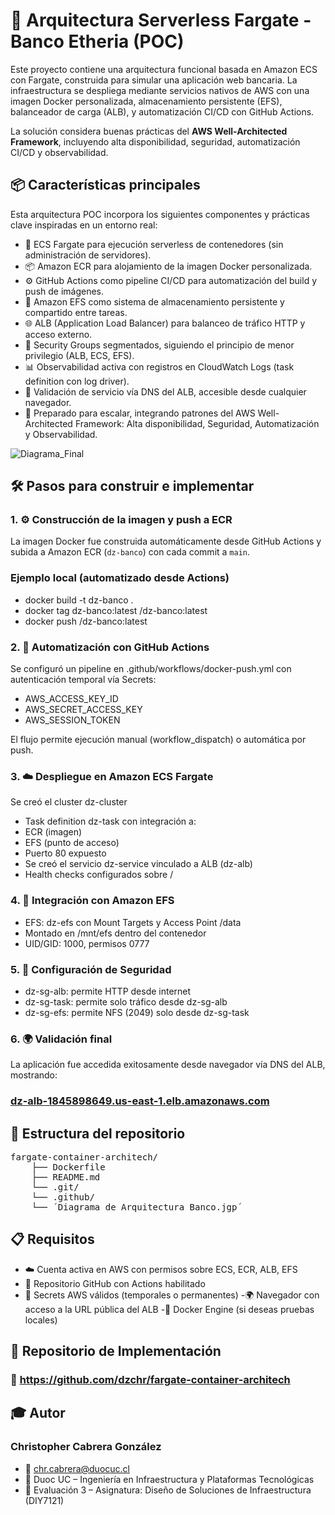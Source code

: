 # 🚀 Arquitectura Serverless Fargate - Banco Etheria (POC)

Este proyecto contiene una arquitectura funcional basada en Amazon ECS con Fargate, construida para simular una aplicación web bancaria. La infraestructura se despliega mediante servicios nativos de AWS con una imagen Docker personalizada, almacenamiento persistente (EFS), balanceador de carga (ALB), y automatización CI/CD con GitHub Actions.

La solución considera buenas prácticas del **AWS Well-Architected Framework**, incluyendo alta disponibilidad, seguridad, automatización CI/CD y observabilidad.

## 📦 Características principales
Esta arquitectura POC incorpora los siguientes componentes y prácticas clave inspiradas en un entorno real:

- 🐳 ECS Fargate para ejecución serverless de contenedores (sin administración de servidores).
- 📦 Amazon ECR para alojamiento de la imagen Docker personalizada.
- ⚙️ GitHub Actions como pipeline CI/CD para automatización del build y push de imágenes.
- 📁 Amazon EFS como sistema de almacenamiento persistente y compartido entre tareas.
- 🌐 ALB (Application Load Balancer) para balanceo de tráfico HTTP y acceso externo.
- 🔐 Security Groups segmentados, siguiendo el principio de menor privilegio (ALB, ECS, EFS).
- 📊 Observabilidad activa con registros en CloudWatch Logs (task definition con log driver).
- 🧪 Validación de servicio vía DNS del ALB, accesible desde cualquier navegador.
- 🧱 Preparado para escalar, integrando patrones del AWS Well-Architected Framework: Alta disponibilidad, Seguridad, Automatización y Observabilidad.

![Diagrama_Final](https://github.com/user-attachments/assets/368e7b4a-2438-41a5-be4f-8cf83ca4f29c)

## 🛠️ Pasos para construir e implementar

### 1. ⚙️ Construcción de la imagen y push a ECR
La imagen Docker fue construida automáticamente desde GitHub Actions y subida a Amazon ECR (`dz-banco`) con cada commit a `main`.

### Ejemplo local (automatizado desde Actions)
- docker build -t dz-banco .
- docker tag dz-banco:latest <ECR-URL>/dz-banco:latest
- docker push <ECR-URL>/dz-banco:latest

### 2. 🤖 Automatización con GitHub Actions
Se configuró un pipeline en .github/workflows/docker-push.yml con autenticación temporal vía Secrets:

- AWS_ACCESS_KEY_ID
- AWS_SECRET_ACCESS_KEY
- AWS_SESSION_TOKEN

El flujo permite ejecución manual (workflow_dispatch) o automática por push.

### 3. ☁️ Despliegue en Amazon ECS Fargate
Se creó el cluster dz-cluster

- Task definition dz-task con integración a:
- ECR (imagen)
- EFS (punto de acceso)
- Puerto 80 expuesto
- Se creó el servicio dz-service vinculado a ALB (dz-alb)
- Health checks configurados sobre /

### 4. 📂 Integración con Amazon EFS

- EFS: dz-efs con Mount Targets y Access Point /data
- Montado en /mnt/efs dentro del contenedor
- UID/GID: 1000, permisos 0777

### 5. 🔐 Configuración de Seguridad

- dz-sg-alb: permite HTTP desde internet
- dz-sg-task: permite solo tráfico desde dz-sg-alb
- dz-sg-efs: permite NFS (2049) solo desde dz-sg-task

### 6. 🌍 Validación final
La aplicación fue accedida exitosamente desde navegador vía DNS del ALB, mostrando:
### [dz-alb-1845898649.us-east-1.elb.amazonaws.com](http://dz-alb-1845898649.us-east-1.elb.amazonaws.com/)

## 📁 Estructura del repositorio
<pre>
fargate-container-architech/
    ├── Dockerfile
    ├── README.md
    └── .git/
    └── .github/
    └── ´Diagrama de Arquitectura Banco.jgp´
</pre>

## 📋 Requisitos

- ☁️ Cuenta activa en AWS con permisos sobre ECS, ECR, ALB, EFS
- 🐙 Repositorio GitHub con Actions habilitado
- 🔑 Secrets AWS válidos (temporales o permanentes)
 -🌍 Navegador con acceso a la URL pública del ALB
 -🐳 Docker Engine (si deseas pruebas locales)

## 📌 Repositorio de Implementación

### 🔗 https://github.com/dzchr/fargate-container-architech

## 🎓 Autor

### Christopher Cabrera González
- 📧 chr.cabrera@duocuc.cl
- 📘 Duoc UC – Ingeniería en Infraestructura y Plataformas Tecnológicas
- 🧪 Evaluación 3 – Asignatura: Diseño de Soluciones de Infraestructura (DIY7121)
